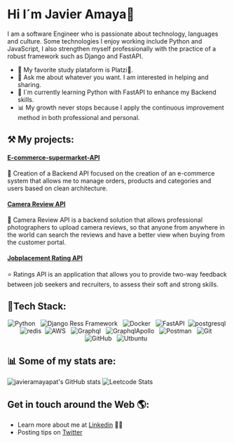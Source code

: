 # Hi I´m Javier Amaya👋 

I am a software Engineer who is passionate about technology, languages and culture. Some technologies I enjoy working include Python and JavaScript, I also strengthen myself professionally with the practice of a robust framework such as Django and FastAPI.

- 🚀 My favorite study plataform is Platzi💚.
- 💬 Ask me about whatever you want. I am interested in helping and sharing.
- 🌱 I´m currently learning Python with FastAPI to enhance my Backend skills.
- 📊 My growth never stops because I apply the continuous improvement method in both professional and personal.

## ⚒ My projects:

#### [E-commerce-supermarket-API](https://github.com/javieramayapat/e-commerce "E-commerce Supermarket")
🏬 Creation of a Backend API focused on the creation of an e-commerce system that allows me to manage orders, products and categories and users based on clean architecture.

#### [Camera Review API](https://github.com/javieramayapat/camera-reviews-api "Camera Review API")
📸 Camera Review API is a backend solution that allows professional photographers to upload camera reviews, so that anyone from anywhere in the world can search the reviews and have a better view when buying from the customer portal.

#### [Jobplacement Rating API](https://github.com/Platzi-Master-C8/gethired-jobplacement-ratings-backend "Jobplacement Ratings")
⭐ Ratings API is an application that allows you to provide two-way feedback between job seekers and recruiters, to assess their soft and strong skills.


## 💼Tech Stack:
<p align="center">
<img src="https://img.shields.io/badge/Python-3776AB?style=for-the-badge&logo=python&logoColor=white" alt="Python">&nbsp;&nbsp;
<img src="https://img.shields.io/badge/django%20rest-ff1709?style=for-the-badge&logo=django&logoColor=white" alt="Django Ress Framework">&nbsp;&nbsp;
<img src="https://img.shields.io/badge/Docker-2CA5E0?style=for-the-badge&logo=docker&logoColor=white" alt="Docker">&nbsp;&nbsp;
<img src="https://img.shields.io/badge/fastapi-109989?style=for-the-badge&logo=FASTAPI&logoColor=white" alt="FastAPI">&nbsp;
<img src="https://img.shields.io/badge/PostgreSQL-316192?style=for-the-badge&logo=postgresql&logoColor=white" alt="postgresql">&nbsp;
<img src="https://img.shields.io/badge/redis-%23DD0031.svg?&style=for-the-badge&logo=redis&logoColor=white" alt="redis">&nbsp;
<img src="https://img.shields.io/badge/Amazon_AWS-FF9900?style=for-the-badge&logo=amazonaws&logoColor=white" alt="AWS">&nbsp;&nbsp;
<img src="https://img.shields.io/badge/GraphQl-E10098?style=for-the-badge&logo=graphql&logoColor=white" alt="Graphql">&nbsp;&nbsp;
<img src="https://img.shields.io/badge/Apollo%20GraphQL-311C87?&style=for-the-badge&logo=Apollo%20GraphQL&logoColor=white" alt="GraphqlApollo">&nbsp;&nbsp; 
<img src="https://img.shields.io/badge/Postman-FF6C37?style=for-the-badge&logo=Postman&logoColor=white" alt="Postman">&nbsp;&nbsp;
<img src="https://img.shields.io/badge/Git-F05032?style=for-the-badge&logo=git&logoColor=white" alt="Git">&nbsp;&nbsp;
<img src="https://img.shields.io/badge/GitHub-100000?style=for-the-badge&logo=github&logoColor=white" alt="GitHub">&nbsp;&nbsp;
<img src="https://img.shields.io/badge/Ubuntu-E95420?style=for-the-badge&logo=ubuntu&logoColor=white" alt="Utbuntu">&nbsp;&nbsp;
</p>

## 📊 Some of my stats are:
![javieramayapat's GitHub stats](https://github-readme-stats.vercel.app/api?username=javieramayapat&show_icons=true&theme=transparent)
![Leetcode Stats](https://leetcard.jacoblin.cool/javieramayapat?theme=dark)

##  Get in touch around the Web 🌎:
- Learn more about me at <a href="https://www.linkedin.com/in/javieramayapat/">Linkedin</a> 👨‍💼
- Posting tips on <a href="https://twitter.com/javieramayapat">Twitter</a>
